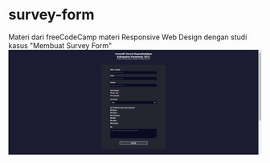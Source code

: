 # survey-form
Materi dari freeCodeCamp materi Responsive Web Design dengan studi kasus "Membuat Survey Form"
<img src="preview.png"/>
